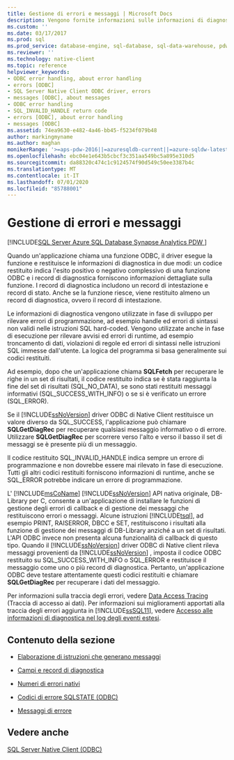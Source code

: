 ```yaml
---
title: Gestione di errori e messaggi | Microsoft Docs
description: Vengono fornite informazioni sulle informazioni di diagnostica restituite quando un'applicazione chiama una funzione ODBC, incluse le informazioni sull'esito positivo o negativo e informazioni dettagliate.
ms.custom: ''
ms.date: 03/17/2017
ms.prod: sql
ms.prod_service: database-engine, sql-database, sql-data-warehouse, pdw
ms.reviewer: ''
ms.technology: native-client
ms.topic: reference
helpviewer_keywords:
- ODBC error handling, about error handling
- errors [ODBC]
- SQL Server Native Client ODBC driver, errors
- messages [ODBC], about messages
- ODBC error handling
- SQL_INVALID_HANDLE return code
- errors [ODBC], about error handling
- messages [ODBC]
ms.assetid: 74ea9630-e482-4a46-bb45-f5234f079b48
author: markingmyname
ms.author: maghan
monikerRange: '>=aps-pdw-2016||=azuresqldb-current||=azure-sqldw-latest||>=sql-server-2016||=sqlallproducts-allversions||>=sql-server-linux-2017||=azuresqldb-mi-current'
ms.openlocfilehash: ebc04e1e643b5cbcf3c351aa549bc5a895e310d5
ms.sourcegitcommit: da88320c474c1c9124574f90d549c50ee3387b4c
ms.translationtype: MT
ms.contentlocale: it-IT
ms.lasthandoff: 07/01/2020
ms.locfileid: "85788001"
---
```

# <a name="handling-errors-and-messages"></a>Gestione di errori e messaggi
[!INCLUDE[SQL Server Azure SQL Database Synapse Analytics PDW ](../../includes/applies-to-version/sql-asdb-asdbmi-asdw-pdw.md)]

  Quando un'applicazione chiama una funzione ODBC, il driver esegue la funzione e restituisce le informazioni di diagnostica in due modi: un codice restituito indica l'esito positivo o negativo complessivo di una funzione ODBC e i record di diagnostica forniscono informazioni dettagliate sulla funzione. I record di diagnostica includono un record di intestazione e record di stato. Anche se la funzione riesce, viene restituito almeno un record di diagnostica, ovvero il record di intestazione.  
  
 Le informazioni di diagnostica vengono utilizzate in fase di sviluppo per rilevare errori di programmazione, ad esempio handle ed errori di sintassi non validi nelle istruzioni SQL hard-coded. Vengono utilizzate anche in fase di esecuzione per rilevare avvisi ed errori di runtime, ad esempio troncamento di dati, violazioni di regole ed errori di sintassi nelle istruzioni SQL immesse dall'utente. La logica del programma si basa generalmente sui codici restituiti.  
  
 Ad esempio, dopo che un'applicazione chiama **SQLFetch** per recuperare le righe in un set di risultati, il codice restituito indica se è stata raggiunta la fine del set di risultati (SQL_NO_DATA), se sono stati restituiti messaggi informativi (SQL_SUCCESS_WITH_INFO) o se si è verificato un errore (SQL_ERROR).  
  
 Se il [!INCLUDE[ssNoVersion](../../includes/ssnoversion-md.md)] driver ODBC di Native Client restituisce un valore diverso da SQL_SUCCESS, l'applicazione può chiamare **SQLGetDiagRec** per recuperare qualsiasi messaggio informativo o di errore. Utilizzare **SQLGetDiagRec** per scorrere verso l'alto e verso il basso il set di messaggi se è presente più di un messaggio.  
  
 Il codice restituito SQL_INVALID_HANDLE indica sempre un errore di programmazione e non dovrebbe essere mai rilevato in fase di esecuzione. Tutti gli altri codici restituiti forniscono informazioni di runtime, anche se SQL_ERROR potrebbe indicare un errore di programmazione.  
  
 L' [!INCLUDE[msCoName](../../includes/msconame-md.md)] [!INCLUDE[ssNoVersion](../../includes/ssnoversion-md.md)] API nativa originale, DB-Library per C, consente a un'applicazione di installare le funzioni di gestione degli errori di callback e di gestione dei messaggi che restituiscono errori o messaggi. Alcune istruzioni [!INCLUDE[tsql](../../includes/tsql-md.md)], ad esempio PRINT, RAISERROR, DBCC e SET, restituiscono i risultati alla funzione di gestione dei messaggi di DB-Library anziché a un set di risultati. L'API ODBC invece non presenta alcuna funzionalità di callback di questo tipo. Quando il [!INCLUDE[ssNoVersion](../../includes/ssnoversion-md.md)] driver ODBC di Native client rileva messaggi provenienti da [!INCLUDE[ssNoVersion](../../includes/ssnoversion-md.md)] , imposta il codice ODBC restituito su SQL_SUCCESS_WITH_INFO o SQL_ERROR e restituisce il messaggio come uno o più record di diagnostica. Pertanto, un'applicazione ODBC deve testare attentamente questi codici restituiti e chiamare **SQLGetDiagRec** per recuperare i dati del messaggio.  
  
 Per informazioni sulla traccia degli errori, vedere [Data Access Tracing](https://go.microsoft.com/fwlink/?LinkId=125805) (Traccia di accesso ai dati). Per informazioni sui miglioramenti apportati alla traccia degli errori aggiunta in [!INCLUDE[ssSQL11](../../includes/sssql11-md.md)], vedere [Accesso alle informazioni di diagnostica nel log degli eventi estesi](../../relational-databases/native-client/features/accessing-diagnostic-information-in-the-extended-events-log.md).  
  
## <a name="in-this-section"></a>Contenuto della sezione  
  
-   [Elaborazione di istruzioni che generano messaggi](../../relational-databases/native-client-odbc-error-messages/processing-statements-that-generate-messages.md)  
  
-   [Campi e record di diagnostica](../../relational-databases/native-client-odbc-error-messages/diagnostic-records-and-fields.md)  
  
-   [Numeri di errori nativi](../../relational-databases/native-client-odbc-error-messages/native-error-numbers.md)  
  
-   [Codici di errore SQLSTATE &#40;ODBC&#41;](../../relational-databases/native-client-odbc-error-messages/sqlstate-odbc-error-codes.md)  
  
-   [Messaggi di errore](../../relational-databases/native-client-odbc-error-messages/error-messages.md)  
  
## <a name="see-also"></a>Vedere anche  
 [SQL Server Native Client &#40;ODBC&#41;](../../relational-databases/native-client/odbc/sql-server-native-client-odbc.md)  
  
  
